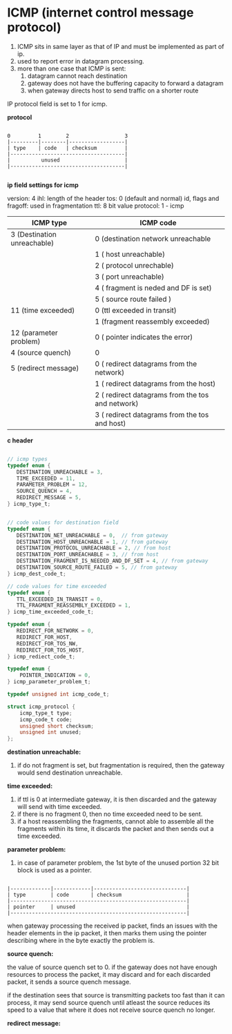 # ICMP (internet control message protocol)


1. ICMP sits in same layer as that of IP and must be implemented as part of ip.
2. used to report error in datagram processing.
3. more than one case that ICMP is sent:
    1. datagram cannot reach destination
    2. gateway does not have the buffering capacity to forward a datagram
    3. when gateway directs host to send traffic on a shorter route

IP protocol field is set to 1 for icmp.

**protocol**

```

0         1        2                  3
|---------|--------|------------------|
| type    | code   | checksum         |
|-------------------------------------|
|          unused                     |
|-------------------------------------|


```

**ip field settings for icmp**

version: 4
ihl: length of the header
tos: 0 (default and normal)
id, flags and fragoff: used in fragmentation
ttl: 8 bit value
protocol: 1 - icmp


| ICMP type | ICMP code |
|-----------|-----------|
| 3 (Destination unreachable) | 0 (destination network unreachable |
|                             | 1 ( host unreachable) |
|                             | 2 ( protocol unrechable) |
|                             | 3 ( port unreachable) |
|                             | 4 ( fragment is neded and DF is set) |
|                             | 5 ( source route failed ) |
| 11 (time exceeded) | 0 (ttl exceeded in transit) |
|                    | 1 (fragment reassembly exceeded) |
| 12 (parameter problem) | 0 ( pointer indicates the error) |
| 4 (source quench) | 0 |
| 5 (redirect message) | 0 ( redirect datagrams from the network) |
|                      | 1 ( redirect datagrams from the host) |
|                      | 2 ( redirect datagrams from the tos and network) |
|                      | 3 ( redirect datagrams from the tos and host) |



**c header**

```c

// icmp types
typedef enum {
   DESTINATION_UNREACHABLE = 3,
   TIME_EXCEEDED = 11,
   PARAMETER_PROBLEM = 12,
   SOURCE_QUENCH = 4,
   REDIRECT_MESSAGE = 5,
} icmp_type_t;


// code values for destination field
typedef enum {
   DESTINATION_NET_UNREACHABLE = 0,  // from gateway
   DESTINATION_HOST_UNREACHABLE = 1, // from gateway
   DESTINATION_PROTOCOL_UNREACHABLE = 2, // from host
   DESTINATION_PORT_UNREACHABLE = 3, // from host
   DESTINATION_FRAGMENT_IS_NEEDED_AND_DF_SET = 4, // from gateway
   DESTINATION_SOURCE_ROUTE_FAILED = 5, // from gateway
} icmp_dest_code_t;

// code values for time exceeded
typedef enum {
   TTL_EXCEEDED_IN_TRANSIT = 0,
   TTL_FRAGMENT_REASSEMBLY_EXCEEDED = 1,
} icmp_time_exceeded_code_t;

typedef enum {
   REDIRECT_FOR_NETWORK = 0,
   REDIRECT_FOR_HOST,
   REDIRECT_FOR_TOS_NW,
   REDIRECT_FOR_TOS_HOST,
} icmp_rediect_code_t;

typedef enum {
    POINTER_INDICATION = 0,
} icmp_parameter_problem_t;

typedef unsigned int icmp_code_t;

struct icmp_protocol {
    icmp_type_t type;
    icmp_code_t code;
    unsigned short checksum;
    unsigned int unused;
};

```

**destination unreachable:**

1. if do not fragment is set, but fragmentation is required, then the gateway would send destination unreachable.

**time exceeded:**

1. if ttl is 0 at intermediate gateway, it is then discarded and the gateway will send with time exceeded.
2. if there is no fragment 0, then no time exceeded need to be sent.
3. if a host reassembling the fragments, cannot able to assemble all the fragments within its time, it discards the packet and then sends out a time exceeded.

**parameter problem:**

1. in case of parameter problem, the 1st byte of the unused portion 32 bit block is used as a pointer.

```

|-------------|------------|------------------------------|
| type        | code       | checksum                     |
|---------------------------------------------------------|
| pointer     | unused                                    |
|---------------------------------------------------------|

```

when gateway processing the received ip packet, finds an issues with the header elements in the ip packet, it then marks them using the pointer describing where in the byte exactly the problem is.


**source quench:**

the value of source quench set to 0. if the gateway does not have enough resources to process the packet, it may discard and for each discarded packet, it sends a source quench message.

if the destination sees that source is transmitting packets too fast than it can process, it may send source quench until atleast the source reduces its speed to a value that where it does not receive source quench no longer. 

**redirect message:**





















